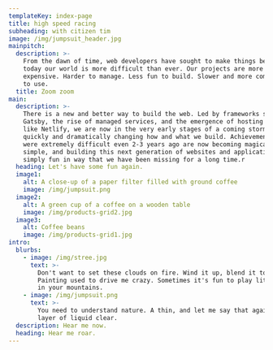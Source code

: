 ```yaml
---
templateKey: index-page
title: high speed racing
subheading: with citizen tim
image: /img/jumpsuit_header.jpg
mainpitch:
  description: >-
    From the dawn of time, web developers have sought to make things better. But
    today our world is more difficult than ever. Our projects are more
    expensive. Harder to manage. Less fun to build. Slower and more complicated
    to use.
  title: Zoom zoom
main:
  description: >-
    There is a new and better way to build the web. Led by frameworks such as
    Gatsby, the rise of managed services, and the emergence of hosting platforms
    like Netlify, we are now in the very early stages of a coming storm that is
    quickly and dramatically changing how and what we build. Achievements that
    were extremely difficult even 2-3 years ago are now becoming magically
    simple, and building this next generation of websites and applications is
    simply fun in way that we have been missing for a long time.r
  heading: Let's have some fun again.
  image1:
    alt: A close-up of a paper filter filled with ground coffee
    image: /img/jumpsuit.png
  image2:
    alt: A green cup of a coffee on a wooden table
    image: /img/products-grid2.jpg
  image3:
    alt: Coffee beans
    image: /img/products-grid1.jpg
intro:
  blurbs:
    - image: /img/stree.jpg
      text: >-
        Don't want to set these clouds on fire. Wind it up, blend it together.
        Painting used to drive me crazy. Sometimes it's fun to play little games
        in your mountains. 
    - image: /img/jumpsuit.png
      text: >-
        You need to understand nature. A thin, and let me say that again, a THIN
        layer of liquid clear. 
  description: Hear me now.
  heading: Hear me roar.
---
```


